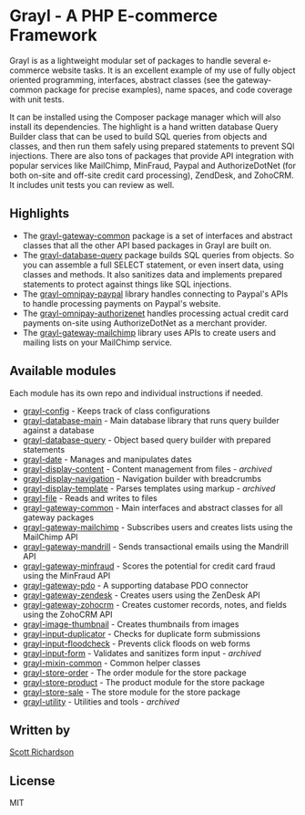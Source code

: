 
# Grayl - A PHP E-commerce Framework

Grayl is as a lightweight modular set of packages to handle several e-commerce website tasks. It is an excellent example of my use of fully object oriented programming, interfaces, abstract classes (see the gateway-common package for precise examples), name spaces, and code coverage with unit tests.

It can be installed using the Composer package manager which will also install its dependencies. The highlight is a hand written database Query Builder class that can be used to build SQL queries from objects and classes, and then run them safely using prepared statements to prevent SQl injections. There are also tons of packages that provide API integration with popular services like MailChimp, MinFraud, Paypal and AuthorizeDotNet (for both on-site and off-site credit card processing), ZendDesk, and ZohoCRM. It includes unit tests you can review as well.

## Highlights

- The [grayl-gateway-common](https://github.com/scottyrichardson/grayl-gateway-common) package is a set of interfaces and abstract classes that all the other API based packages in Grayl are built on.
- The [grayl-database-query](https://github.com/scottyrichardson/grayl-database-query) package builds SQL queries from objects. So you can assemble a full SELECT statement, or even insert data, using classes and methods. It also sanitizes data and implements prepared statements to protect against things like SQL injections.
- The [grayl-omnipay-paypal](https://github.com/scottyrichardson/grayl-omnipay-paypal) library handles connecting to Paypal's APIs to handle processing payments on Paypal's website.
- The [grayl-omnipay-authorizenet](https://github.com/scottyrichardson/grayl-omnipay-authorizenet) handles processing actual credit card payments on-site using AuthorizeDotNet as a merchant provider.
- The [grayl-gateway-mailchimp](https://github.com/scottyrichardson/grayl-gateway-mailchimp) library uses APIs to create users and mailing lists on your MailChimp service.

## Available modules

Each module has its own repo and individual instructions if needed.

- [grayl-config](https://github.com/scottyrichardson/grayl-config) - Keeps track of class configurations
- [grayl-database-main](https://github.com/scottyrichardson/grayl-database-main) - Main database library that runs query builder against a database
- [grayl-database-query](https://github.com/scottyrichardson/grayl-database-query) - Object based query builder with prepared statements
- [grayl-date](https://github.com/scottyrichardson/grayl-date) - Manages and manipulates dates
- [grayl-display-content](https://github.com/scottyrichardson/grayl-display-content) - Content management from files - *archived*
- [grayl-display-navigation](https://github.com/scottyrichardson/grayl-display-navigation) - Navigation builder with breadcrumbs
- [grayl-display-template](https://github.com/scottyrichardson/grayl-display-template) - Parses templates using markup - *archived*
- [grayl-file](https://github.com/scottyrichardson/grayl-file) - Reads and writes to files
- [grayl-gateway-common](https://github.com/scottyrichardson/grayl-gateway-common) - Main interfaces and abstract classes for all gateway packages
- [grayl-gateway-mailchimp](https://github.com/scottyrichardson/grayl-gateway-mailchimp) - Subscribes users and creates lists using the MailChimp API
- [grayl-gateway-mandrill](https://github.com/scottyrichardson/grayl-gateway-mandrill) - Sends transactional emails using the Mandrill API
- [grayl-gateway-minfraud](https://github.com/scottyrichardson/grayl-gateway-minfraud) - Scores the potential for credit card fraud using the MinFraud API
- [grayl-gateway-pdo](https://github.com/scottyrichardson/grayl-gateway-pdo) - A supporting database PDO connector
- [grayl-gateway-zendesk](https://github.com/scottyrichardson/grayl-gateway-zendesk) - Creates users using the ZenDesk API
- [grayl-gateway-zohocrm](https://github.com/scottyrichardson/grayl-gateway-zohocrm) - Creates customer records, notes, and fields using the ZohoCRM API
- [grayl-image-thumbnail](https://github.com/scottyrichardson/grayl-image-thumbnail) - Creates thumbnails from images
- [grayl-input-duplicator](https://github.com/scottyrichardson/grayl-input-duplicator) - Checks for duplicate form submissions
- [grayl-input-floodcheck](https://github.com/scottyrichardson/grayl-input-floodcheck) - Prevents click floods on web forms
- [grayl-input-form](https://github.com/scottyrichardson/grayl-input-form) - Validates and sanitizes form input - *archived*
- [grayl-mixin-common](https://github.com/scottyrichardson/grayl-mixin-common) - Common helper classes
- [grayl-store-order](https://github.com/scottyrichardson/grayl-store-order) - The order module for the store package
- [grayl-store-product](https://github.com/scottyrichardson/grayl-store-product) - The product module for the store package
- [grayl-store-sale](https://github.com/scottyrichardson/grayl-store-sale) - The store module for the store package
- [grayl-utility](https://github.com/scottyrichardson/grayl-utility) - Utilities and tools - *archived*

## Written by

[Scott Richardson](https://github.com/scottyrichardson)

## License

MIT
